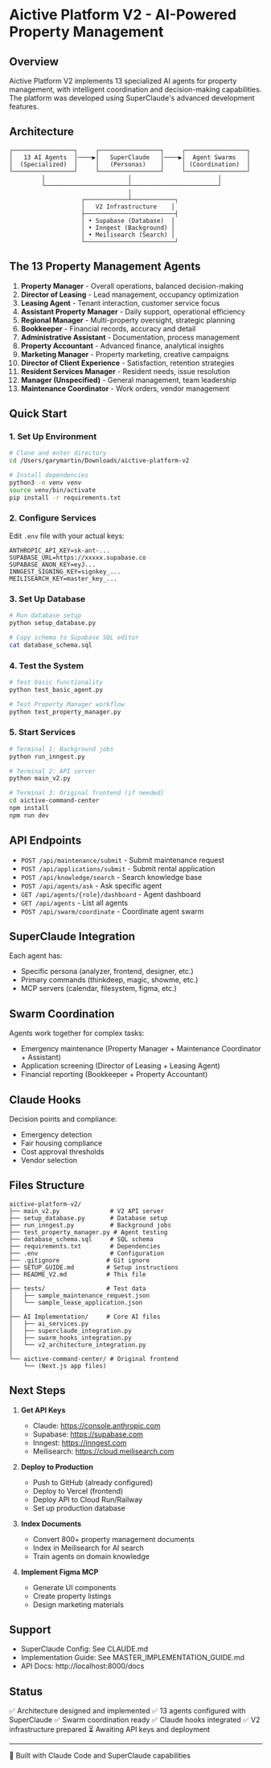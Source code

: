 # Aictive Platform V2 - AI-Powered Property Management

## Overview

Aictive Platform V2 implements 13 specialized AI agents for property management, with intelligent coordination and decision-making capabilities. The platform was developed using SuperClaude's advanced development features.

## Architecture

```
┌─────────────────┐     ┌─────────────────┐     ┌─────────────────┐
│   13 AI Agents  │────▶│   SuperClaude   │────▶│  Agent Swarms   │
│  (Specialized)  │     │   (Personas)    │     │ (Coordination)  │
└─────────────────┘     └─────────────────┘     └─────────────────┘
         │                       │                        │
         └───────────────────────┴────────────────────────┘
                                 │
                    ┌────────────┴────────────┐
                    │   V2 Infrastructure    │
                    ├─────────────────────────┤
                    │ • Supabase (Database)  │
                    │ • Inngest (Background) │
                    │ • Meilisearch (Search) │
                    └─────────────────────────┘
```

## The 13 Property Management Agents

1. **Property Manager** - Overall operations, balanced decision-making
2. **Director of Leasing** - Lead management, occupancy optimization
3. **Leasing Agent** - Tenant interaction, customer service focus
4. **Assistant Property Manager** - Daily support, operational efficiency
5. **Regional Manager** - Multi-property oversight, strategic planning
6. **Bookkeeper** - Financial records, accuracy and detail
7. **Administrative Assistant** - Documentation, process management
8. **Property Accountant** - Advanced finance, analytical insights
9. **Marketing Manager** - Property marketing, creative campaigns
10. **Director of Client Experience** - Satisfaction, retention strategies
11. **Resident Services Manager** - Resident needs, issue resolution
12. **Manager (Unspecified)** - General management, team leadership
13. **Maintenance Coordinator** - Work orders, vendor management

## Quick Start

### 1. Set Up Environment

```bash
# Clone and enter directory
cd /Users/garymartin/Downloads/aictive-platform-v2

# Install dependencies
python3 -m venv venv
source venv/bin/activate
pip install -r requirements.txt
```

### 2. Configure Services

Edit `.env` file with your actual keys:
```env
ANTHROPIC_API_KEY=sk-ant-...
SUPABASE_URL=https://xxxxx.supabase.co
SUPABASE_ANON_KEY=eyJ...
INNGEST_SIGNING_KEY=signkey_...
MEILISEARCH_KEY=master_key_...
```

### 3. Set Up Database

```bash
# Run database setup
python setup_database.py

# Copy schema to Supabase SQL editor
cat database_schema.sql
```

### 4. Test the System

```bash
# Test basic functionality
python test_basic_agent.py

# Test Property Manager workflow
python test_property_manager.py
```

### 5. Start Services

```bash
# Terminal 1: Background jobs
python run_inngest.py

# Terminal 2: API server
python main_v2.py

# Terminal 3: Original frontend (if needed)
cd aictive-command-center
npm install
npm run dev
```

## API Endpoints

- `POST /api/maintenance/submit` - Submit maintenance request
- `POST /api/applications/submit` - Submit rental application
- `POST /api/knowledge/search` - Search knowledge base
- `POST /api/agents/ask` - Ask specific agent
- `GET /api/agents/{role}/dashboard` - Agent dashboard
- `GET /api/agents` - List all agents
- `POST /api/swarm/coordinate` - Coordinate agent swarm

## SuperClaude Integration

Each agent has:
- Specific persona (analyzer, frontend, designer, etc.)
- Primary commands (thinkdeep, magic, showme, etc.)
- MCP servers (calendar, filesystem, figma, etc.)

## Swarm Coordination

Agents work together for complex tasks:
- Emergency maintenance (Property Manager + Maintenance Coordinator + Assistant)
- Application screening (Director of Leasing + Leasing Agent)
- Financial reporting (Bookkeeper + Property Accountant)

## Claude Hooks

Decision points and compliance:
- Emergency detection
- Fair housing compliance
- Cost approval thresholds
- Vendor selection

## Files Structure

```
aictive-platform-v2/
├── main_v2.py              # V2 API server
├── setup_database.py       # Database setup
├── run_inngest.py          # Background jobs
├── test_property_manager.py # Agent testing
├── database_schema.sql     # SQL schema
├── requirements.txt        # Dependencies
├── .env                    # Configuration
├── .gitignore             # Git ignore
├── SETUP_GUIDE.md         # Setup instructions
├── README_V2.md           # This file
│
├── tests/                 # Test data
│   ├── sample_maintenance_request.json
│   └── sample_lease_application.json
│
├── AI Implementation/     # Core AI files
│   ├── ai_services.py
│   ├── superclaude_integration.py
│   ├── swarm_hooks_integration.py
│   └── v2_architecture_integration.py
│
└── aictive-command-center/ # Original frontend
    └── (Next.js app files)
```

## Next Steps

1. **Get API Keys**
   - Claude: https://console.anthropic.com
   - Supabase: https://supabase.com
   - Inngest: https://inngest.com
   - Meilisearch: https://cloud.meilisearch.com

2. **Deploy to Production**
   - Push to GitHub (already configured)
   - Deploy to Vercel (frontend)
   - Deploy API to Cloud Run/Railway
   - Set up production database

3. **Index Documents**
   - Convert 800+ property management documents
   - Index in Meilisearch for AI search
   - Train agents on domain knowledge

4. **Implement Figma MCP**
   - Generate UI components
   - Create property listings
   - Design marketing materials

## Support

- SuperClaude Config: See CLAUDE.md
- Implementation Guide: See MASTER_IMPLEMENTATION_GUIDE.md
- API Docs: http://localhost:8000/docs

## Status

✅ Architecture designed and implemented
✅ 13 agents configured with SuperClaude
✅ Swarm coordination ready
✅ Claude hooks integrated
✅ V2 infrastructure prepared
⏳ Awaiting API keys and deployment

---

🤖 Built with Claude Code and SuperClaude capabilities